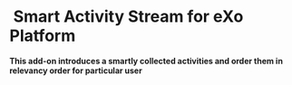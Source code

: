 #  Smart Activity Stream for eXo Platform

**This add-on introduces a smartly collected activities and order them in relevancy order for particular user**
